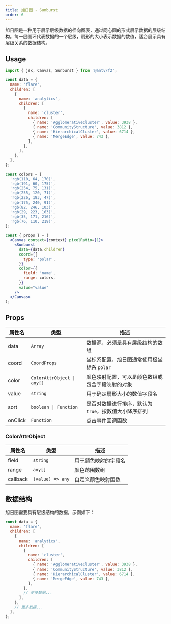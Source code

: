 ```yaml
---
title: 旭日图 - Sunburst
order: 6
---
```


旭日图是一种用于展示层级数据的径向图表，通过同心圆的形式展示数据的层级结构。每一层圆环代表数据的一个层级，扇形的大小表示数据的数值，适合展示具有层级关系的数据结构。

## Usage

```jsx
import { jsx, Canvas, Sunburst } from '@antv/f2';

const data = {
  name: 'flare',
  children: [
    {
      name: 'analytics',
      children: [
        {
          name: 'cluster',
          children: [
            { name: 'AgglomerativeCluster', value: 3938 },
            { name: 'CommunityStructure', value: 3812 },
            { name: 'HierarchicalCluster', value: 6714 },
            { name: 'MergeEdge', value: 743 },
          ],
        },
      ],
    },
  ],
};

const colors = [
  'rgb(110, 64, 170)',
  'rgb(191, 60, 175)',
  'rgb(254, 75, 131)',
  'rgb(255, 120, 71)',
  'rgb(226, 183, 47)',
  'rgb(175, 240, 91)',
  'rgb(82, 246, 103)',
  'rgb(29, 223, 163)',
  'rgb(35, 171, 216)',
  'rgb(76, 110, 219)',
];

const { props } = (
  <Canvas context={context} pixelRatio={1}>
    <Sunburst
      data={data.children}
      coord={{
        type: 'polar',
      }}
      color={{
        field: 'name',
        range: colors,
      }}
      value="value"
    />
  </Canvas>
);
```

## Props

| 属性名  | 类型                       | 描述                                                  |
| ------- | -------------------------- | ----------------------------------------------------- |
| data    | `Array`                    | 数据源，必须是具有层级结构的数组                      |
| coord   | `CoordProps`               | 坐标系配置，旭日图通常使用极坐标系 `polar`            |
| color   | `ColorAttrObject \| any[]` | 颜色映射配置，可以是颜色数组或包含字段映射的对象      |
| value   | `string`                   | 用于确定扇形大小的数值字段名                          |
| sort    | `boolean \| Function`      | 是否对数据进行排序，默认为 `true`，按数值大小降序排列 |
| onClick | `Function`                 | 点击事件回调函数                                      |

### ColorAttrObject

| 属性名   | 类型             | 描述                 |
| -------- | ---------------- | -------------------- |
| field    | `string`         | 用于颜色映射的字段名 |
| range    | `any[]`          | 颜色范围数组         |
| callback | `(value) => any` | 自定义颜色映射函数   |

## 数据结构

旭日图需要具有层级结构的数据，示例如下：

```js
const data = {
  name: 'flare',
  children: [
    {
      name: 'analytics',
      children: [
        {
          name: 'cluster',
          children: [
            { name: 'AgglomerativeCluster', value: 3938 },
            { name: 'CommunityStructure', value: 3812 },
            { name: 'HierarchicalCluster', value: 6714 },
            { name: 'MergeEdge', value: 743 },
          ],
        },
        // 更多数据...
      ],
    },
    // 更多数据...
  ],
};
```
